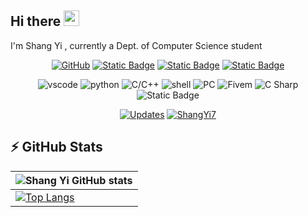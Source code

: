 ## Hi there <img src="https://media.giphy.com/media/hvRJCLFzcasrR4ia7z/giphy.gif" width="25px"></a>

I'm Shang Yi , currently a Dept. of Computer Science student

<p align="center">
    <a href="https://github.com/ShangYi7" target="_blank"><img alt="GitHub" src="https://img.shields.io/badge/-@Shang Yi-181717?style=flat-square&logo=GitHub&logoColor=white"></a>
    <a href="https://www.taiwan.gov.tw" target="_blank"><img alt="Static Badge" src="https://img.shields.io/badge/Taiwan%20-bf3726?logoColor=ffffff"></a>
    <a href="https://www.instagram.com/shang_yi6/" target="_blank"><img alt="Static Badge" src="https://img.shields.io/badge/shang_yi6-eda2e2?logo=instagram"></a>
    <a href="https://twitter.com/ShangYi54188" target="_blank"><img alt="Static Badge" src="https://img.shields.io/badge/ShangYi54188%20-f0fafc?logo=twitter"></a>

</p>

<p align="center">
    <img alt="vscode" src="https://img.shields.io/badge/VS%20code%20-5391FE?logo=vscode&logoColor=ffffff">
    <img alt="python" src="https://img.shields.io/badge/-python-3776AB?style=flat-square&logo=Python&logoColor=ffffff">
    <img alt="C/C++" src="https://img.shields.io/badge/C%2FC%2B%2B%20-5391FE?logo=C&logoColor=ffffff">
    <img alt="shell" src="https://img.shields.io/badge/-shell-5391FE?style=flat-square&logo=PowerShell&logoColor=ffffff">
    <img alt="PC" src="https://img.shields.io/badge/PC%20-5391FE?logo=pcgamingwiki&logoColor=ffffff">
    <img alt="Fivem" src="https://img.shields.io/badge/Fivem%20%20-5391FE?logo=Fivem&logoColor=ffffff">
    <img alt="C Sharp" src="https://img.shields.io/badge/C%23-C%23?logo=C%20Sharp&logoColor=ffffff&color=5391FE">
    <!--<a href="https://github.com/ShangYi7/discord_bot_CANNABIS" target="_blank"> --><img alt="Static Badge" src="https://img.shields.io/badge/Discord%20bot-5391FE?logo=Discord&logoColor=ffffff"></a>
</p>

<p align="center">
    <a href="https://github.com/ShangYi7?tab=followers" target="_blank"><img alt="Updates" src="https://img.shields.io/badge/--000000?style=flat-square&logo=RSS&logoColor=white"></a>
    <a href="https://github.com/ShangYi7" target="_blank"><img alt="ShangYi7" src="https://badges.pufler.dev/visits/ShangYi7/ShangYi7?logo=GitHub&label=visits&color=success&logoColor=white&style=flat-square"/></a>

</p>



## ⚡ GitHub Stats



|![Shang Yi GitHub stats](https://github-readme-stats.vercel.app/api?username=ShangYi7&show_icons=true&theme=vue-dark)|
|---------------------------------------------------------------------------------------------------------------------|
|[![Top Langs](https://github-readme-stats.vercel.app/api/top-langs/?username=ShangYi7&layout=compact&theme=vue-dark)](https://github.com/ShangYi7/github-readme-stats)|
